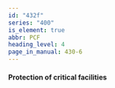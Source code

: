 ```yaml
---
id: "432f"
series: "400"
is_element: true
abbr: PCF
heading_level: 4
page_in_manual: 430-6
---
```


#### Protection of critical facilities